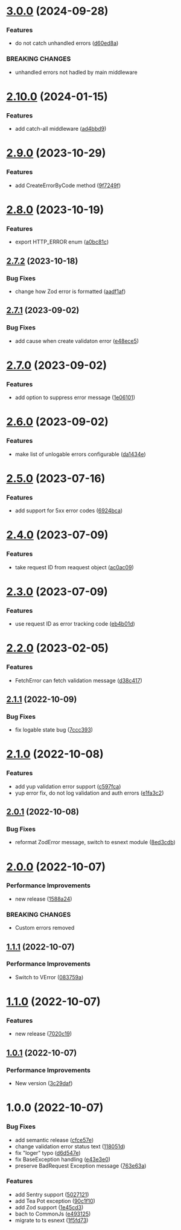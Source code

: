 # [3.0.0](https://github.com/advertikon/express-error-handler/compare/v2.10.0...v3.0.0) (2024-09-28)


### Features

* do not catch unhandled errors ([d60ed8a](https://github.com/advertikon/express-error-handler/commit/d60ed8a22499dae640c953a69eb83a9b79e26650))


### BREAKING CHANGES

* unhandled errors not hadled by main middleware

# [2.10.0](https://github.com/advertikon/express-error-handler/compare/v2.9.0...v2.10.0) (2024-01-15)


### Features

* add catch-all middleware ([ad4bbd9](https://github.com/advertikon/express-error-handler/commit/ad4bbd99b37cde1932efef33f42f439090493ff8))

# [2.9.0](https://github.com/advertikon/express-error-handler/compare/v2.8.0...v2.9.0) (2023-10-29)


### Features

* add CreateErrorByCode method ([9f7249f](https://github.com/advertikon/express-error-handler/commit/9f7249f86d46ed047c0fd3890ccce11859d2c925))

# [2.8.0](https://github.com/advertikon/express-error-handler/compare/v2.7.2...v2.8.0) (2023-10-19)


### Features

* export HTTP_ERROR enum ([a0bc81c](https://github.com/advertikon/express-error-handler/commit/a0bc81ccc66e654baed30553d555ed5b42a35d9b))

## [2.7.2](https://github.com/advertikon/express-error-handler/compare/v2.7.1...v2.7.2) (2023-10-18)


### Bug Fixes

* change how Zod error is formatted ([aadf1af](https://github.com/advertikon/express-error-handler/commit/aadf1af413f92abb5465d5e437f5cb75511ec52f))

## [2.7.1](https://github.com/advertikon/express-error-handler/compare/v2.7.0...v2.7.1) (2023-09-02)


### Bug Fixes

* add cause when create validaton error ([e48ece5](https://github.com/advertikon/express-error-handler/commit/e48ece5a6d8fe05aad0271163fb9f5d97d33ae7a))

# [2.7.0](https://github.com/advertikon/express-error-handler/compare/v2.6.0...v2.7.0) (2023-09-02)


### Features

* add option to suppress error message ([1e06101](https://github.com/advertikon/express-error-handler/commit/1e061015efcdf1af4d3ce9a245082fdd6b9747fb))

# [2.6.0](https://github.com/advertikon/express-error-handler/compare/v2.5.0...v2.6.0) (2023-09-02)


### Features

* make list of unlogable errors configurable ([da1434e](https://github.com/advertikon/express-error-handler/commit/da1434e0b0a650875884ccc85192fc841fcc66b0))

# [2.5.0](https://github.com/advertikon/express-error-handler/compare/v2.4.0...v2.5.0) (2023-07-16)


### Features

* add support for 5xx error codes ([6924bca](https://github.com/advertikon/express-error-handler/commit/6924bcaf7144dc54848bfca81d72713663e3a723))

# [2.4.0](https://github.com/advertikon/express-error-handler/compare/v2.3.0...v2.4.0) (2023-07-09)


### Features

* take request ID from reaquest object ([ac0ac09](https://github.com/advertikon/express-error-handler/commit/ac0ac091ffeeb470dfce90c75b642058645002f4))

# [2.3.0](https://github.com/advertikon/express-error-handler/compare/v2.2.0...v2.3.0) (2023-07-09)


### Features

* use request ID as error tracking code ([eb4b01d](https://github.com/advertikon/express-error-handler/commit/eb4b01d3980a0828a1365470431448958d1ba3b0))

# [2.2.0](https://github.com/advertikon/express-error-handler/compare/v2.1.1...v2.2.0) (2023-02-05)


### Features

* FetchError can fetch validation message ([d38c417](https://github.com/advertikon/express-error-handler/commit/d38c417bdcda930a57bdd6ccf427aa154a4f3559))

## [2.1.1](https://github.com/advertikon/express-error-handler/compare/v2.1.0...v2.1.1) (2022-10-09)


### Bug Fixes

* fix logable state bug ([7ccc393](https://github.com/advertikon/express-error-handler/commit/7ccc3935aa7377ac79e376c36ec2ea94dca4f9b8))

# [2.1.0](https://github.com/advertikon/express-error-handler/compare/v2.0.1...v2.1.0) (2022-10-08)


### Features

* add yup validation error support ([c597fca](https://github.com/advertikon/express-error-handler/commit/c597fca1298d0dad699f8994f6494b1108becac7))
* yup error fix, do not log validation and auth errors ([e1fa3c2](https://github.com/advertikon/express-error-handler/commit/e1fa3c27fcefa5c9844e9ebaab1bf54981ce40b5))

## [2.0.1](https://github.com/advertikon/express-error-handler/compare/v2.0.0...v2.0.1) (2022-10-08)


### Bug Fixes

* reformat ZodError message, switch to esnext module ([8ed3cdb](https://github.com/advertikon/express-error-handler/commit/8ed3cdbd60f3778f29a4288f240d7c49996c2945))

# [2.0.0](https://github.com/advertikon/express-error-handler/compare/v1.1.1...v2.0.0) (2022-10-07)


### Performance Improvements

* new release ([1588a24](https://github.com/advertikon/express-error-handler/commit/1588a2450b874493bd3d81f0be43b034a12a0aa3))


### BREAKING CHANGES

* Custom errors removed

## [1.1.1](https://github.com/advertikon/express-error-handler/compare/v1.1.0...v1.1.1) (2022-10-07)


### Performance Improvements

* Switch to VError ([083759a](https://github.com/advertikon/express-error-handler/commit/083759a2bb29fcb46ddb06eab5c0c27945bfd933))

# [1.1.0](https://github.com/advertikon/express-error-handler/compare/v1.0.1...v1.1.0) (2022-10-07)


### Features

* new release ([7020c19](https://github.com/advertikon/express-error-handler/commit/7020c196bad67e5b43c8658d9af040a732d2cd80))

## [1.0.1](https://github.com/advertikon/express-error-handler/compare/v1.0.0...v1.0.1) (2022-10-07)


### Performance Improvements

* New version ([3c29daf](https://github.com/advertikon/express-error-handler/commit/3c29daf00b93866d795be5d4f7bdbc5df1ef35a0))

# 1.0.0 (2022-10-07)


### Bug Fixes

* add semantic release ([cfce57e](https://github.com/advertikon/express-error-handler/commit/cfce57e640b40d842cc3138036cbdf11040ec344))
* change validation error status text ([118051d](https://github.com/advertikon/express-error-handler/commit/118051df07b79f31c930a233aa7b526ea975a29f))
* fix "loger" typo ([d6d547e](https://github.com/advertikon/express-error-handler/commit/d6d547e58980cc04f136b0d45216909c60924f1e))
* fix BaseException handling ([e43e3e0](https://github.com/advertikon/express-error-handler/commit/e43e3e0ad949e58ca9e6b999a62f55904399f3fa))
* preserve BadRequest Exception message ([763e63a](https://github.com/advertikon/express-error-handler/commit/763e63acf0d153bba275452bdc2b64665ba97cec))


### Features

* add Sentry support ([5027121](https://github.com/advertikon/express-error-handler/commit/5027121aa1b5bf71b5463126ec552415c400227e))
* add Tea Pot exception ([90c1f10](https://github.com/advertikon/express-error-handler/commit/90c1f10223c3a3b311623c3265c76618a04b614f))
* add Zod support ([1e45cd3](https://github.com/advertikon/express-error-handler/commit/1e45cd310eaf21c61222ddfc6b0cfb518d02f375))
* bach to CommonJs ([e493125](https://github.com/advertikon/express-error-handler/commit/e493125f123183867ccc673bdf53b12c9bd56139))
* migrate to ts esnext ([1f5fd73](https://github.com/advertikon/express-error-handler/commit/1f5fd73f13fb669d0615ecc722731df5ca0a7332))
